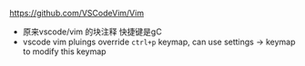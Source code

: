 https://github.com/VSCodeVim/Vim

* 原来vscode/vim 的块注释 快捷键是gC
* vscode vim pluings override `ctrl+p` keymap, can use settings -> keymap to modify this keymap
